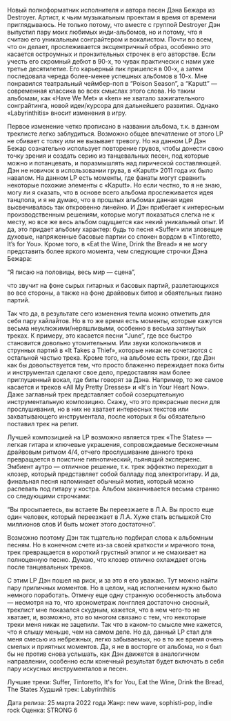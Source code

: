 Новый полноформатник исполнителя и автора песен Дэна Бежара из Destroyer. Артист, к чьим музыкальным проектам я время от времени приглядываюсь. Не только потому, что вместе с группой Destroyer Дэн выпустил пару моих любимых инди-альбомов, но и потому, что я считаю его уникальным сонграйтером и вокалистом. Почти во всем, что он делает, прослеживается эксцентричный образ, особенно это касается остроумных и пронзительных строчек в его авторстве. Если учесть его скромный дебют в 90-х, то чувак практически с нами уже третье десятилетие. Его карьерный пик пришелся в 00-х, а затем последовала череда более-менее успешных альбомов в 10-х. Мне понравился театральный чеймбер-поп в “Poison Season”, а “Kaputt” — современная классика во всех смыслах этого слова. Но таким альбомам, как «Have We Met» и «ken» не хватало зажигательного сонграйтинга, новой идеи/курсора для дальнейшего развития. Однако «Labyrinthitis» вносит изменения в игру.

Первое изменение четко прописано в названии альбома, т.к. в данном треклисте легко заблудиться. Возможно общее впечатление от этого LP не сбивает с толку или не вызывает тревогу. Но на данном LP Дэн Бежар сознательно использует повторение грувов, чтобы донести свою точку зрения и создать серию из танцевальных песен, под которые можно и потанцевать, и поразмышлять над лирической составляющей. Дэн не новичок в использовании грува, в «Kaputt» 2011 года их было навалом. На данном LP есть моменты, где фанаты могут сравнить некоторые похожие элементы с «Kaputt». Но если честно, то я не знаю, могу ли я сказать, что в основе всего альбома прослеживается идея танцпола, и я не думаю, что в прошлых альбомах данная идея высвечивалась так откровенно линейно. И Дэн прибегает к интересным производственным решениям, которые могут показаться слегка не к месту, но все же весь альбом ощущается как некий уникальный опыт. И да, это придает альбому характер: будь то песня «Suffer» или зловещие духовые, напряженные басовые партии со спокен вордом в «Tintoretto, It’s for You». Кроме того, в «Eat the Wine, Drink the Bread» я не могу представить более яркого момента, чем следующие строчки Дэна Бежара:

“Я писаю на половицы, весь мир — сцена”,

что звучит на фоне сырых гитарных и басовых партий, разлетающихся во все стороны, а также на фоне драйвовых битов и обаятельных пиано партий.

Так что да, в результате сего изменения темпа можно отметить для себя пару хайлайтов. Но в то же время есть моменты, которые кажутся весьма неуклюжими/неряшливыми, особенно в весьма затянутых треках. К примеру, это касается песни “June”, где все быстро становится довольно утомительным. Или звуки колокольчиков и струнных партий в «It Takes a Thief», которые никак не сочетаются с остальной частью трека. Кроме того, на альбоме есть треки, где Дэн как бы довольствуется тем, что просто блаженно пережидает пока биты и инструментал сделают свое дело, предоставляя нам более приглушенный вокал, где биты говорят за Дэна. Например, то же самое касается и треков «All My Pretty Dresses» и «It's in Your Heart Now». Даже заглавный трек представляет собой созерцательную инструментальную композицию. Скажу, что это прекрасные песни для прослушивания, но в них не хватает интересных текстов или захватывающего инструментала, после которых я бы обязательно поставил трек на репит.

Лучшей композицией на LP возможно является трек «The States» — легкая гитара и ключевые украшения, сопровождаемые бесконечным драйвовым ритмом 4/4, отчего прослушивание данного трека превращается в поистине гипнотический, пьянящий экспериенс. Эмбиент аутро — отличное решение, т.к. трек эффектно переходит в клозер, который представляет собой балладу под электрогитару. И да, финальная песня напоминает обычный мотив, который можно распевать под гитару у костра. Альбом заканчивается весьма странно со следующими строчками:

“Вы просыпаетесь, вы встаете
Вы переезжаете в Л.А.
Вы просто еще один человек, который переезжает в Л.А.
Хуже стать вспышкой
Сто миллионов слов
И быть может этого достаточно”.

Возможно поэтому Дэн так тщательно подбирал слова к альбомным песням. Но в конечном счете из-за своей краткости и мрачного тона, трек превращается в короткий грустный эпилог и не смахивает на полноценную песню. Думаю, что клозер отлично охлаждает огонь после танцевальных треков.

С этим LP Дэн пошел на риск, и за это я его уважаю. Тут можно найти пару приличных моментов. Но в целом, над исполнением нужно было немного поработать. Отмечу еще одну странную особенность альбома — несмотря на то, что хронометраж лонгплея достаточно сносный, треклист мне показался скудным, кажется, что в нем чего-то не хватает, и, возможно, это во многом связано с тем, что некоторые треки меня никак не зацепили. Так что в каком-то смысле мне кажется, что я слышу меньше, чем на самом деле. Но да, данный LP стал для меня смесью из небрежных, легко забываемых, но в то же время очень смелых и приятных моментов. Да, я не в восторге от альбома, но я был бы не против снова услышать, как Дэн движется в аналогичном направлении, особенно если конечный результат будет включать в себя пару искусных инструменталов и песен.

Лучшие треки: Suffer, Tintoretto, It's for You, Eat the Wine, Drink the Bread, The States
Худший трек: Labyrinthitis

Дата релиза: 25 марта 2022 года
Жанр: new wave, sophisti-pop, indie rock
Оценка: STRONG 6
